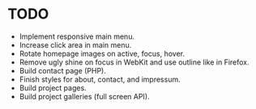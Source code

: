 # TODO
* Implement responsive main menu.
* Increase click area in main menu.
* Rotate homepage images on active, focus, hover.
* Remove ugly shine on focus in WebKit and use outline like in Firefox.
* Build contact page (PHP).
* Finish styles for about, contact, and impressum.
* Build project pages.
* Build project galleries (full screen API).
